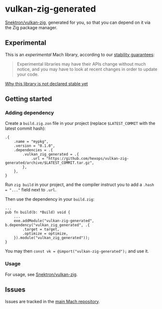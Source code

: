 # vulkan-zig-generated

[Snektron/vulkan-zig](https://github.com/Snektron/vulkan-zig), generated for you, so that you can depend on it via the Zig package manager.

## Experimental

This is an _experimental_ Mach library, according to our [stability guarantees](https://machengine.org/next/docs/libs/):

> Experimental libraries may have their APIs change without much notice, and you may have to look at recent changes in order to update your code.

[Why this library is not declared stable yet](https://machengine.org/next/docs/libs/experimental/#vulkan-zig-generated)

## Getting started

### Adding dependency

Create a `build.zig.zon` file in your project (replace `$LATEST_COMMIT` with the latest commit hash):

```
.{
    .name = "mypkg",
    .version = "0.1.0",
    .dependencies = .{
        .vulkan_zig_generated = .{
            .url = "https://github.com/hexops/vulkan-zig-generated/archive/$LATEST_COMMIT.tar.gz",
        },
    },
}
```

Run `zig build` in your project, and the compiler instruct you to add a `.hash = "..."` field next to `.url`.

Then use the dependency in your `build.zig`:

```zig
...
pub fn build(b: *Build) void {
    ...
    exe.addModule("vulkan-zig-generated", b.dependency("vulkan_zig_generated", .{
        .target = target,
        .optimize = optimize,
    }).module("vulkan_zig_generated"));
}
```

You may then `const vk = @import("vulkan-zig-generated");` and use it.

### Usage

For usage, see [Snektron/vulkan-zig](https://github.com/Snektron/vulkan-zig).

## Issues

Issues are tracked in the [main Mach repository](https://github.com/hexops/mach/issues?q=is%3Aissue+is%3Aopen+label%3Avulkan-zig-generated).
